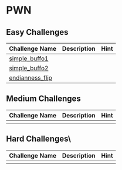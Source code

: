 # PWN

## Easy Challenges
| Challenge Name | Description  | Hint
|:-- |:-- |:--
| [simple_buffo1](simple_buffo1) | 
| [simple_buffo2](simple_bufio2) | 
| [endianness_flip](end_flip) |


## Medium Challenges
| Challenge Name  | Description | Hint
|:-- | :-- | :---
| | | 


## Hard Challenges\
| Challenge Name  | Description | Hint
|:-- | :-- | :---
| | | 
